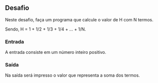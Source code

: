 ## Desafio
Neste desafio, faça um programa que calcule o valor de H com N termos. 

Sendo, H = 1 + 1/2 + 1/3 + 1/4 + ... + 1/N. 

### Entrada 
A entrada consiste em um número inteiro positivo. 

### Saída 
Na saída será impresso o valor que representa a soma dos termos.
